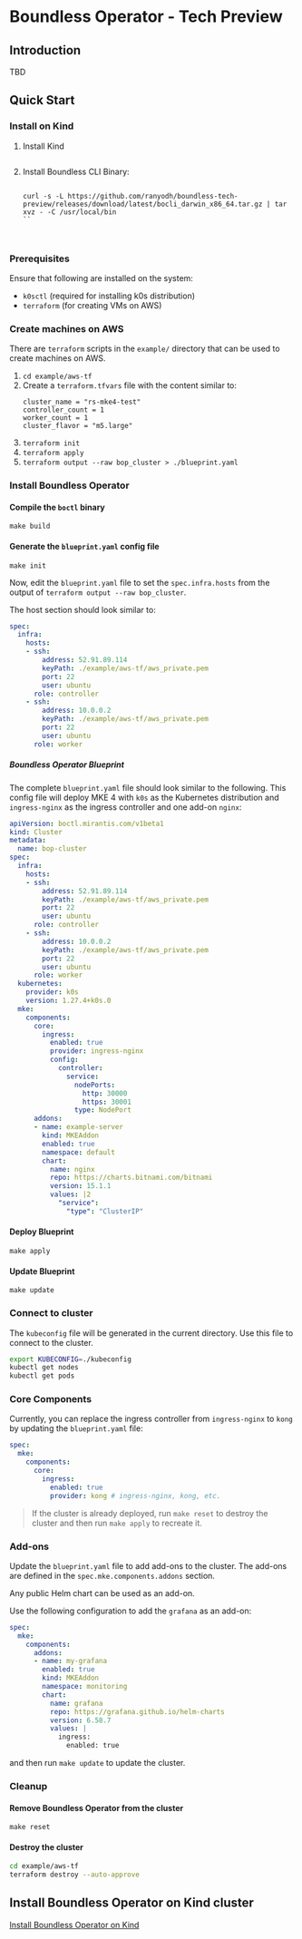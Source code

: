 # Boundless Operator - Tech Preview

## Introduction

TBD

## Quick Start

### Install on Kind

1. Install Kind
   ````
2. Install Boundless CLI Binary: 
   ```
   
   curl -s -L https://github.com/ranyodh/boundless-tech-preview/releases/download/latest/bocli_darwin_x86_64.tar.gz | tar xvz - -C /usr/local/bin
   ``



### Prerequisites
Ensure that following are installed on the system:
* `k0sctl` (required for installing k0s distribution)
* `terraform` (for creating VMs on AWS)

### Create machines on AWS

There are `terraform` scripts in the `example/` directory that can be used to create machines on AWS.

1. `cd example/aws-tf`
2. Create a `terraform.tfvars` file with the content similar to:
   ```
   cluster_name = "rs-mke4-test"
   controller_count = 1
   worker_count = 1
   cluster_flavor = "m5.large"
   ```
3. `terraform init`
4. `terraform apply`
5. `terraform output --raw bop_cluster > ./blueprint.yaml`

### Install Boundless Operator

#### Compile the `boctl` binary
`make build`

#### Generate the `blueprint.yaml` config file
`make init`

Now, edit the `blueprint.yaml` file to set the `spec.infra.hosts` from the output of `terraform output --raw bop_cluster`.

The host section should look similar to:
```yaml
spec:
  infra:
    hosts:
    - ssh:
        address: 52.91.89.114
        keyPath: ./example/aws-tf/aws_private.pem
        port: 22
        user: ubuntu
      role: controller
    - ssh:
        address: 10.0.0.2
        keyPath: ./example/aws-tf/aws_private.pem
        port: 22
        user: ubuntu
      role: worker
```

##### Boundless Operator Blueprint

The complete `blueprint.yaml` file should look similar to the following. This config file will deploy MKE 4 with `k0s` as the Kubernetes distribution and `ingress-nginx` as the ingress controller and one add-on `nginx`:
```yaml
apiVersion: boctl.mirantis.com/v1beta1
kind: Cluster
metadata:
  name: bop-cluster
spec:
  infra:
    hosts:
    - ssh:
        address: 52.91.89.114
        keyPath: ./example/aws-tf/aws_private.pem
        port: 22
        user: ubuntu
      role: controller
    - ssh:
        address: 10.0.0.2
        keyPath: ./example/aws-tf/aws_private.pem
        port: 22
        user: ubuntu
      role: worker
  kubernetes:
    provider: k0s
    version: 1.27.4+k0s.0
  mke:
    components:
      core:
        ingress:
          enabled: true
          provider: ingress-nginx
          config:
            controller:
              service:
                nodePorts:
                  http: 30000
                  https: 30001
                type: NodePort
      addons:
      - name: example-server
        kind: MKEAddon
        enabled: true
        namespace: default
        chart:
          name: nginx
          repo: https://charts.bitnami.com/bitnami
          version: 15.1.1
          values: |2
            "service":
              "type": "ClusterIP"
```

#### Deploy Blueprint
`make apply`

#### Update Blueprint
`make update`

### Connect to cluster
The `kubeconfig` file will be generated in the current directory. Use this file to connect to the cluster.
```bash
export KUBECONFIG=./kubeconfig
kubectl get nodes
kubectl get pods
```

### Core Components

Currently, you can replace the ingress controller from `ingress-nginx` to `kong` by updating the `blueprint.yaml` file:
```yaml
spec:
  mke:
    components:
      core:
        ingress:
          enabled: true
          provider: kong # ingress-nginx, kong, etc.
```

> If the cluster is already deployed, run `make reset` to destroy the cluster and then run `make apply` to recreate it.

### Add-ons
Update the `blueprint.yaml` file to add add-ons to the cluster. The add-ons are defined in the `spec.mke.components.addons` section.

Any public Helm chart can be used as an add-on.

Use the following configuration to add the `grafana` as an add-on:
```yaml
spec:
  mke:
    components:
      addons:
      - name: my-grafana
        enabled: true
        kind: MKEAddon
        namespace: monitoring
        chart:
          name: grafana
          repo: https://grafana.github.io/helm-charts
          version: 6.58.7
          values: |
            ingress:
              enabled: true
```
and then run `make update` to update the cluster.

### Cleanup

#### Remove Boundless Operator from the cluster
`make reset`

#### Destroy the cluster
```bash
cd example/aws-tf
terraform destroy --auto-approve
```

## Install Boundless Operator on Kind cluster

[Install Boundless Operator on Kind](demo%2Fbop-with-kind.md)








